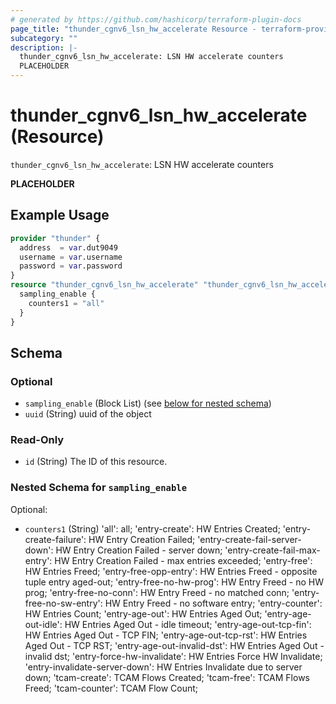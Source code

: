 ```yaml
---
# generated by https://github.com/hashicorp/terraform-plugin-docs
page_title: "thunder_cgnv6_lsn_hw_accelerate Resource - terraform-provider-thunder"
subcategory: ""
description: |-
  thunder_cgnv6_lsn_hw_accelerate: LSN HW accelerate counters
  PLACEHOLDER
---
```


# thunder_cgnv6_lsn_hw_accelerate (Resource)

`thunder_cgnv6_lsn_hw_accelerate`: LSN HW accelerate counters

__PLACEHOLDER__

## Example Usage

```terraform
provider "thunder" {
  address  = var.dut9049
  username = var.username
  password = var.password
}
resource "thunder_cgnv6_lsn_hw_accelerate" "thunder_cgnv6_lsn_hw_accelerate" {
  sampling_enable {
    counters1 = "all"
  }
}
```

<!-- schema generated by tfplugindocs -->
## Schema

### Optional

- `sampling_enable` (Block List) (see [below for nested schema](#nestedblock--sampling_enable))
- `uuid` (String) uuid of the object

### Read-Only

- `id` (String) The ID of this resource.

<a id="nestedblock--sampling_enable"></a>
### Nested Schema for `sampling_enable`

Optional:

- `counters1` (String) 'all': all; 'entry-create': HW Entries Created; 'entry-create-failure': HW Entry Creation Failed; 'entry-create-fail-server-down': HW Entry Creation Failed - server down; 'entry-create-fail-max-entry': HW Entry Creation Failed - max entries exceeded; 'entry-free': HW Entries Freed; 'entry-free-opp-entry': HW Entries Freed - opposite tuple entry aged-out; 'entry-free-no-hw-prog': HW Entry Freed - no HW prog; 'entry-free-no-conn': HW Entry Freed - no matched conn; 'entry-free-no-sw-entry': HW Entry Freed - no software entry; 'entry-counter': HW Entries Count; 'entry-age-out': HW Entries Aged Out; 'entry-age-out-idle': HW Entries Aged Out - idle timeout; 'entry-age-out-tcp-fin': HW Entries Aged Out - TCP FIN; 'entry-age-out-tcp-rst': HW Entries Aged Out - TCP RST; 'entry-age-out-invalid-dst': HW Entries Aged Out - invalid dst; 'entry-force-hw-invalidate': HW Entries Force HW Invalidate; 'entry-invalidate-server-down': HW Entries Invalidate due to server down; 'tcam-create': TCAM Flows Created; 'tcam-free': TCAM Flows Freed; 'tcam-counter': TCAM Flow Count;


